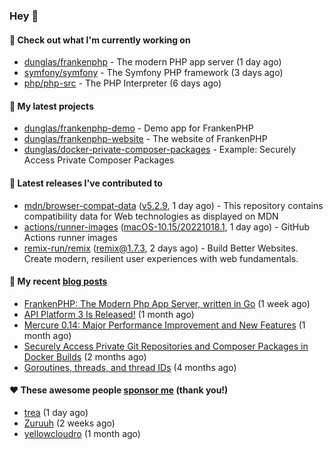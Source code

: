 ### Hey 👋

#### 👷 Check out what I'm currently working on

- [dunglas/frankenphp](https://github.com/dunglas/frankenphp) - The modern PHP app server (1 day ago)
- [symfony/symfony](https://github.com/symfony/symfony) - The Symfony PHP framework (3 days ago)
- [php/php-src](https://github.com/php/php-src) - The PHP Interpreter (6 days ago)

#### 🌱 My latest projects

- [dunglas/frankenphp-demo](https://github.com/dunglas/frankenphp-demo) - Demo app for FrankenPHP
- [dunglas/frankenphp-website](https://github.com/dunglas/frankenphp-website) - The website of FrankenPHP
- [dunglas/docker-private-composer-packages](https://github.com/dunglas/docker-private-composer-packages) - Example: Securely Access Private Composer Packages

#### 🔭 Latest releases I've contributed to

- [mdn/browser-compat-data](https://github.com/mdn/browser-compat-data) ([v5.2.9](https://github.com/mdn/browser-compat-data/releases/tag/v5.2.9), 1 day ago) - This repository contains compatibility data for Web technologies as displayed on MDN
- [actions/runner-images](https://github.com/actions/runner-images) ([macOS-10.15/20221018.1](https://github.com/actions/runner-images/releases/tag/macOS-10.15%2F20221018.1), 1 day ago) - GitHub Actions runner images
- [remix-run/remix](https://github.com/remix-run/remix) ([remix@1.7.3](https://github.com/remix-run/remix/releases/tag/remix%401.7.3), 2 days ago) - Build Better Websites. Create modern, resilient user experiences with web fundamentals.

#### 📜 My recent [blog posts](https://dunglas.fr)

- [FrankenPHP: The Modern Php App Server, written in Go](https://dunglas.dev/2022/10/frankenphp-the-modern-php-app-server-written-in-go/) (1 week ago)
- [API Platform 3 Is Released!](https://dunglas.dev/2022/09/api-platform-3-is-released/) (1 month ago)
- [Mercure 0.14: Major Performance Improvement and New Features](https://dunglas.dev/2022/09/mercure-0-14/) (1 month ago)
- [Securely Access Private Git Repositories and Composer Packages in Docker Builds](https://dunglas.dev/2022/08/securely-access-private-git-repositories-and-composer-packages-in-docker-builds/) (2 months ago)
- [Goroutines, threads, and thread IDs](https://dunglas.dev/2022/05/goroutines-threads-and-thread-ids/) (4 months ago)

#### ❤️ These awesome people [sponsor me](https://github.com/sponsors/dunglas) (thank you!)

- [trea](https://github.com/trea) (1 day ago)
- [Zuruuh](https://github.com/Zuruuh) (2 weeks ago)
- [yellowcloudro](https://github.com/yellowcloudro) (1 month ago)
